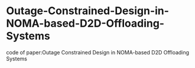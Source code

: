 # Outage-Constrained-Design-in-NOMA-based-D2D-Offloading-Systems
code of paper:Outage Constrained Design in NOMA-based D2D Offloading Systems
